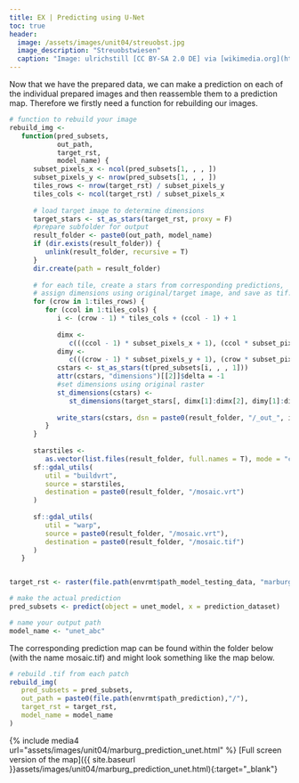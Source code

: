 ```yaml
---
title: EX | Predicting using U-Net
toc: true
header:
  image: /assets/images/unit04/streuobst.jpg
  image_description: "Streuobstwiesen"
  caption: "Image: ulrichstill [CC BY-SA 2.0 DE] via [wikimedia.org](https://commons.wikimedia.org/wiki/File:Tuebingen_Streuobstwiese.jpg)"
---
```


Now that we have the prepared data, we can make a prediction on each of the individual prepared images and then reassemble them to a prediction map. Therefore we firstly need a function for rebuilding our images.

```r
# function to rebuild your image
rebuild_img <-
   function(pred_subsets,
            out_path,
            target_rst,
            model_name) {
      subset_pixels_x <- ncol(pred_subsets[1, , , ])
      subset_pixels_y <- nrow(pred_subsets[1, , , ])
      tiles_rows <- nrow(target_rst) / subset_pixels_y
      tiles_cols <- ncol(target_rst) / subset_pixels_x
      
      # load target image to determine dimensions
      target_stars <- st_as_stars(target_rst, proxy = F)
      #prepare subfolder for output
      result_folder <- paste0(out_path, model_name)
      if (dir.exists(result_folder)) {
         unlink(result_folder, recursive = T)
      }
      dir.create(path = result_folder)
      
      # for each tile, create a stars from corresponding predictions,
      # assign dimensions using original/target image, and save as tif:
      for (crow in 1:tiles_rows) {
         for (ccol in 1:tiles_cols) {
            i <- (crow - 1) * tiles_cols + (ccol - 1) + 1
            
            dimx <-
               c(((ccol - 1) * subset_pixels_x + 1), (ccol * subset_pixels_x))
            dimy <-
               c(((crow - 1) * subset_pixels_y + 1), (crow * subset_pixels_y))
            cstars <- st_as_stars(t(pred_subsets[i, , , 1]))
            attr(cstars, "dimensions")[[2]]$delta = -1
            #set dimensions using original raster
            st_dimensions(cstars) <-
               st_dimensions(target_stars[, dimx[1]:dimx[2], dimy[1]:dimy[2]])[1:2]
            
            write_stars(cstars, dsn = paste0(result_folder, "/_out_", i, ".tif"))
         }
      }
      
      starstiles <-
         as.vector(list.files(result_folder, full.names = T), mode = "character")
      sf::gdal_utils(
         util = "buildvrt",
         source = starstiles,
         destination = paste0(result_folder, "/mosaic.vrt")
      )
      
      sf::gdal_utils(
         util = "warp",
         source = paste0(result_folder, "/mosaic.vrt"),
         destination = paste0(result_folder, "/mosaic.tif")
      )
   }


```


```r

target_rst <- raster(file.path(envrmt$path_model_testing_data, "marburg_mask_test_target.tif"))

# make the actual prediction
pred_subsets <- predict(object = unet_model, x = prediction_dataset)

# name your output path
model_name <- "unet_abc" 
```
The corresponding prediction map can be found within the folder below (with the name mosaic.tif) and might look something like the map below.

```r
# rebuild .tif from each patch
rebuild_img(
   pred_subsets = pred_subsets,
   out_path = paste0(file.path(envrmt$path_prediction),"/"),
   target_rst = target_rst,
   model_name = model_name
)

```
{% include media4 url="assets/images/unit04/marburg_prediction_unet.html" %} [Full screen version of the map]({{ site.baseurl }}assets/images/unit04/marburg_prediction_unet.html){:target="_blank"}



<script src="https://utteranc.es/client.js"
        repo="GeoMOER/geoAI"
        issue-term="GeoAI_2021_unit_04_EX_Predicting_using_Unet"
        theme="github-light"
        crossorigin="anonymous"
        async>
</script>